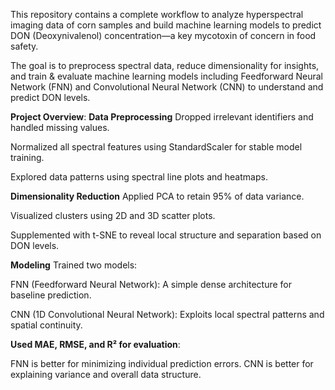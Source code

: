 This repository contains a complete workflow to analyze hyperspectral imaging data of corn samples and build machine learning models to predict DON (Deoxynivalenol) concentration—a key mycotoxin of concern in food safety.

The goal is to preprocess spectral data, reduce dimensionality for insights, and train & evaluate machine learning models including Feedforward Neural Network (FNN) and Convolutional Neural Network (CNN) to understand and predict DON levels.

**Project Overview**:
**Data Preprocessing**
Dropped irrelevant identifiers and handled missing values.

Normalized all spectral features using StandardScaler for stable model training.

Explored data patterns using spectral line plots and heatmaps.

**Dimensionality Reduction**
Applied PCA to retain 95% of data variance.

Visualized clusters using 2D and 3D scatter plots.

Supplemented with t-SNE to reveal local structure and separation based on DON levels.

**Modeling**
Trained two models:

FNN (Feedforward Neural Network): A simple dense architecture for baseline prediction.

CNN (1D Convolutional Neural Network): Exploits local spectral patterns and spatial continuity.

**Used MAE, RMSE, and R² for evaluation**:

FNN is better for minimizing individual prediction errors.
CNN is better for explaining variance and overall data structure.

